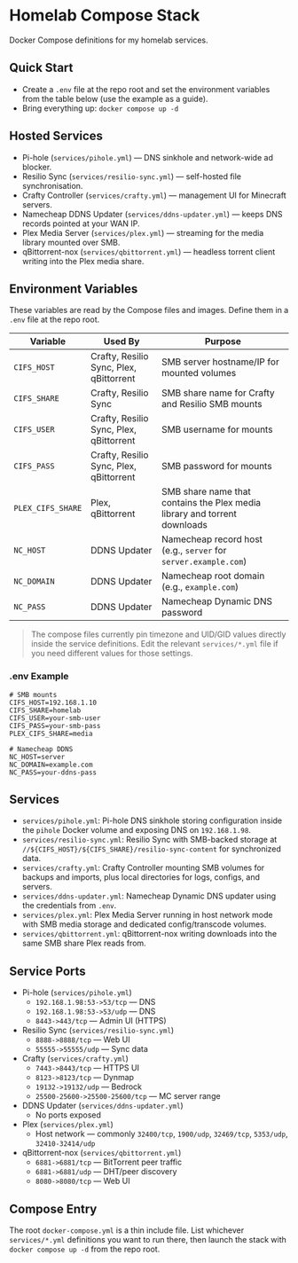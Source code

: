 # Homelab Compose Stack

Docker Compose definitions for my homelab services.

## Quick Start
- Create a `.env` file at the repo root and set the environment variables from the table below (use the example as a guide).
- Bring everything up: `docker compose up -d`

## Hosted Services
- Pi-hole (`services/pihole.yml`) — DNS sinkhole and network-wide ad blocker.
- Resilio Sync (`services/resilio-sync.yml`) — self-hosted file synchronisation.
- Crafty Controller (`services/crafty.yml`) — management UI for Minecraft servers.
- Namecheap DDNS Updater (`services/ddns-updater.yml`) — keeps DNS records pointed at your WAN IP.
- Plex Media Server (`services/plex.yml`) — streaming for the media library mounted over SMB.
- qBittorrent-nox (`services/qbittorrent.yml`) — headless torrent client writing into the Plex media share.

## Environment Variables
These variables are read by the Compose files and images. Define them in a `.env` file at the repo root.

| Variable | Used By | Purpose |
| --- | --- | --- |
| `CIFS_HOST` | Crafty, Resilio Sync, Plex, qBittorrent | SMB server hostname/IP for mounted volumes |
| `CIFS_SHARE` | Crafty, Resilio Sync | SMB share name for Crafty and Resilio SMB mounts |
| `CIFS_USER` | Crafty, Resilio Sync, Plex, qBittorrent | SMB username for mounts |
| `CIFS_PASS` | Crafty, Resilio Sync, Plex, qBittorrent | SMB password for mounts |
| `PLEX_CIFS_SHARE` | Plex, qBittorrent | SMB share name that contains the Plex media library and torrent downloads |
| `NC_HOST` | DDNS Updater | Namecheap record host (e.g., `server` for `server.example.com`) |
| `NC_DOMAIN` | DDNS Updater | Namecheap root domain (e.g., `example.com`) |
| `NC_PASS` | DDNS Updater | Namecheap Dynamic DNS password |

> The compose files currently pin timezone and UID/GID values directly inside the service definitions. Edit the relevant `services/*.yml` file if you need different values for those settings.

### .env Example
```
# SMB mounts
CIFS_HOST=192.168.1.10
CIFS_SHARE=homelab
CIFS_USER=your-smb-user
CIFS_PASS=your-smb-pass
PLEX_CIFS_SHARE=media

# Namecheap DDNS
NC_HOST=server
NC_DOMAIN=example.com
NC_PASS=your-ddns-pass
```

## Services
- `services/pihole.yml`: Pi-hole DNS sinkhole storing configuration inside the `pihole` Docker volume and exposing DNS on `192.168.1.98`.
- `services/resilio-sync.yml`: Resilio Sync with SMB-backed storage at `//${CIFS_HOST}/${CIFS_SHARE}/resilio-sync-content` for synchronized data.
- `services/crafty.yml`: Crafty Controller mounting SMB volumes for backups and imports, plus local directories for logs, configs, and servers.
- `services/ddns-updater.yml`: Namecheap Dynamic DNS updater using the credentials from `.env`.
- `services/plex.yml`: Plex Media Server running in host network mode with SMB media storage and dedicated config/transcode volumes.
- `services/qbittorrent.yml`: qBittorrent-nox writing downloads into the same SMB share Plex reads from.

## Service Ports

- Pi-hole (`services/pihole.yml`)
  - `192.168.1.98:53->53/tcp` — DNS
  - `192.168.1.98:53->53/udp` — DNS
  - `8443->443/tcp` — Admin UI (HTTPS)
- Resilio Sync (`services/resilio-sync.yml`)
  - `8888->8888/tcp` — Web UI
  - `55555->55555/udp` — Sync data
- Crafty (`services/crafty.yml`)
  - `7443->8443/tcp` — HTTPS UI
  - `8123->8123/tcp` — Dynmap
  - `19132->19132/udp` — Bedrock
  - `25500-25600->25500-25600/tcp` — MC server range
- DDNS Updater (`services/ddns-updater.yml`)
  - No ports exposed
- Plex (`services/plex.yml`)
  - Host network — commonly `32400/tcp`, `1900/udp`, `32469/tcp`, `5353/udp`, `32410-32414/udp`
- qBittorrent-nox (`services/qbittorrent.yml`)
  - `6881->6881/tcp` — BitTorrent peer traffic
  - `6881->6881/udp` — DHT/peer discovery
  - `8080->8080/tcp` — Web UI

## Compose Entry
The root `docker-compose.yml` is a thin include file. List whichever `services/*.yml` definitions you want to run there, then launch the stack with `docker compose up -d` from the repo root.
